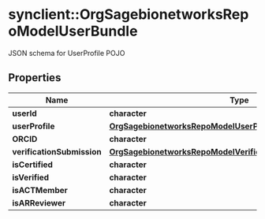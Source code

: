 # synclient::OrgSagebionetworksRepoModelUserBundle

JSON schema for UserProfile POJO

## Properties
Name | Type | Description | Notes
------------ | ------------- | ------------- | -------------
**userId** | **character** |  | [optional] 
**userProfile** | [**OrgSagebionetworksRepoModelUserProfile**](org.sagebionetworks.repo.model.UserProfile.md) |  | [optional] 
**ORCID** | **character** |  | [optional] 
**verificationSubmission** | [**OrgSagebionetworksRepoModelVerificationVerificationSubmission**](org.sagebionetworks.repo.model.verification.VerificationSubmission.md) |  | [optional] 
**isCertified** | **character** |  | [optional] 
**isVerified** | **character** |  | [optional] 
**isACTMember** | **character** |  | [optional] 
**isARReviewer** | **character** |  | [optional] 


